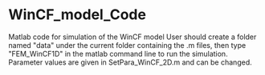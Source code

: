 # WinCF_model_Code
Matlab code for simulation of the WinCF model
User should create a folder named "data" under the current folder containing the .m files, then type "FEM_WinCF1D" in 
the matlab command line to run the simulation. Parameter values are given in SetPara_WinCF_2D.m and can be changed.
